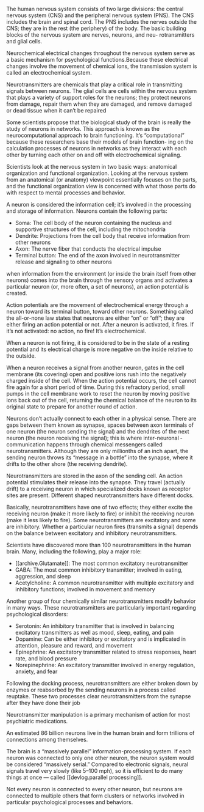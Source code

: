 
The human nervous system consists of two large divisions: the central nervous system (CNS) and the peripheral nervous system (PNS). The CNS includes the brain and spinal cord. The PNS includes the nerves outside the CNS; they are in the rest (the periphery) of the body. The basic building blocks of the nervous system are nerves, neurons, and neu- rotransmitters and glial cells.

Neurochemical electrical changes throughout the nervous system serve as a basic mechanism for psychological functions.Because these electrical changes involve the movement of chemical ions, the transmission system is called an electrochemical system.

Neurotransmitters are chemicals that play a critical role in transmitting signals between neurons. The glial cells are cells within the nervous system that plays a variety of support roles for the neurons; they protect neurons from damage, repair them when they are damaged, and remove damaged or dead tissue when it can’t be repaired

Some scientists propose that the biological study of the brain is really the study of neurons in networks. This approach is known as the neurocomputational approach to brain functioning. It’s “computational” because these researchers base their models of brain function- ing on the calculation processes of neurons in networks as they interact with each other by turning each other on and off with electrochemical signaling.

Scientists look at the nervous system in two basic ways: anatomical organization and functional organization. Looking at the nervous system from an anatomical (or anatomy) viewpoint essentially focuses on the parts, and the functional organization view is concerned with what those parts do with respect to mental processes and behavior.

A neuron is considered the information cell; it’s involved in the processing and storage of information. Neurons contain the following parts:

- Soma: The cell body of the neuron containing the nucleus and supportive structures of the cell, including the mitochondria
- Dendrite: Projections from the cell body that receive information from other neurons
- Axon: The nerve fiber that conducts the electrical impulse
- Terminal button: The end of the axon involved in neurotransmitter release and signaling to other neurons

when information from the environment (or inside the brain itself from other neurons) comes into the brain through the sensory organs and activates a particular neuron (or, more often, a set of neurons), an action potential is created.

Action potentials are the movement of electrochemical energy through a neuron toward its terminal button, toward other neurons. Something called the all-or-none law states that neurons are either “on” or “off”; they are either firing an action potential or not. After a neuron is activated, it fires. If it’s not activated: no action, no fire! It’s electrochemical.

When a neuron is not firing, it is considered to be in the state of a resting potential and its electrical charge is more negative on the inside relative to the outside.

When a neuron receives a signal from another neuron, gates in the cell membrane (its covering) open and positive ions rush into the negatively charged inside of the cell. When the action potential occurs, the cell cannot fire again for a short period of time. During this refractory period, small pumps in the cell membrane work to reset the neuron by moving positive ions back out of the cell, returning the chemical balance of the neuron to its original state to prepare for another round of action.

Neurons don’t actually connect to each other in a physical sense. There are gaps between them known as synapse, spaces between axon terminals of one neuron (the neuron sending the signal) and the dendrites of the next neuron (the neuron receiving the signal); this is where inter-neuronal ­communication happens through chemical messengers called neurotransmitters. Although they are only millionths of an inch apart, the sending neuron throws its “message in a bottle” into the synapse, where it drifts to the other shore (the receiving dendrite).

Neurotransmitters are stored in the axon of the sending cell. An action potential stimulates their release into the synapse. They travel (actually drift) to a receiving neuron in which specialized docks known as receptor sites are present. Different shaped neurotransmitters have different docks.

Basically, neurotransmitters have one of two effects; they either excite the receiving neuron (make it more likely to fire) or inhibit the receiving neuron (make it less likely to fire). Some neurotransmitters are excitatory and some are inhibitory. Whether a particular neuron fires (transmits a signal) depends on the balance between excitatory and inhibitory neurotransmitters.

Scientists have discovered more than 100 neurotransmitters in the human brain.
Many, including the following, play a major role:

- [[archive.Glutamate]]: The most common excitatory neurotransmitter
- GABA: The most common inhibitory transmitter; involved in eating, aggression, and sleep
- Acetylcholine: A common neurotransmitter with multiple excitatory and inhibitory functions; involved in movement and memory

Another group of four chemically similar neurotransmitters modify behavior in many ways. These neurotransmitters are particularly important regarding psychological disorders:

- Serotonin: An inhibitory transmitter that is involved in balancing excitatory transmitters as well as mood, sleep, eating, and pain
- Dopamine: Can be either inhibitory or excitatory and is implicated in attention, pleasure and reward, and movement
- Epinephrine: An excitatory transmitter related to stress responses, heart rate,
  and blood pressure
- Norepinephrine: An excitatory transmitter involved in energy regulation, anxiety, and fear

Following the docking process, neurotransmitters are either broken down by enzymes or reabsorbed by the sending neurons in a process called reuptake. These two processes clear neurotransmitters from the synapse after they have done their job

Neurotransmitter manipulation is a primary mechanism of action for most psychiatric medications.

An estimated 86 billion neurons live in the human brain and form trillions of connections among themselves.

The brain is a “massively parallel” information-processing system. If each neuron was connected to only one other neuron, the neuron system would be considered “massively serial.” Compared to electronic signals, neural signals travel very slowly (like 5–100 mph), so it is efficient to do many things at once — called [[devlog.parallel processing]].

Not every neuron is connected to every other neuron, but neurons are connected to multiple others that form clusters or networks involved in particular psychological processes and behaviors.
